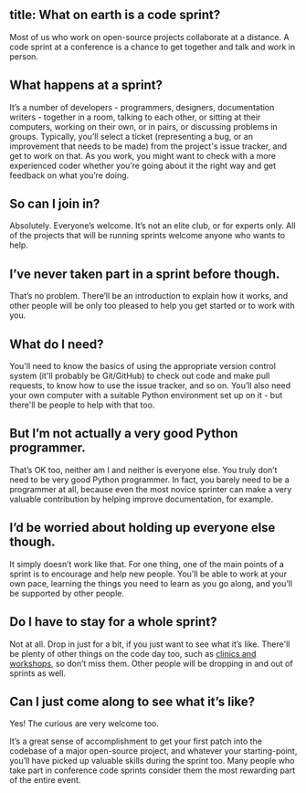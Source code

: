 title: What on earth is a code sprint?
---

Most of us who work on open-source projects collaborate at a distance. A code sprint at a conference is a chance to get
together and talk and work in person.

## What happens at a sprint?

It’s a number of developers - programmers, designers, documentation writers - together in a room, talking to each other, or sitting at their computers, working on their own, or in pairs, or discussing problems in groups. Typically, you’ll select a ticket (representing a bug, or an improvement that needs to be made) from the project's issue tracker, and get to work on that. As you work, you might want to check with a more experienced coder whether you’re going about it the right way and get feedback on what you’re doing.

## So can I join in?
Absolutely. Everyone’s welcome. It’s not an elite club, or for experts only. All of the projects that will be running sprints welcome anyone who wants to help.

## I’ve never taken part in a sprint before though.
That’s no problem. There’ll be an introduction to explain how it works, and other people will be only too pleased to help you get started or to work with you.

## What do I need?
You'll need to know the basics of using the appropriate version control system (it'll probably be Git/GitHub) to check out code and make pull requests, to know how to use the issue tracker, and so on. You’ll also need your own computer with a suitable Python environment set up on it - but there'll be people to help with that too.

## But I’m not actually a very good Python programmer.
That’s OK too, neither am I and neither is everyone else. You truly don’t need to be very good Python programmer. In fact, you barely need to be a programmer at all, because even the most novice sprinter can make a very valuable contribution by helping improve documentation, for example.

## I’d be worried about holding up everyone else though.
It simply doesn’t work like that. For one thing, one of the main points of a sprint is to encourage and help new people. You’ll be able to work at your own pace, learning the things you need to learn as you go along, and you’ll be supported by other people.

## Do I have to stay for a whole sprint?
Not at all. Drop in just for a bit, if you just want to see what it’s like. There'll be plenty of other things on the code day too, such as [clinics and workshops](/code-day/), so don’t miss them. Other people will be dropping in and out of sprints as well.

## Can I just come along to see what it’s like?
Yes! The curious are very welcome too.

It’s a great sense of accomplishment to get your first patch into the codebase of a major open-source project, and whatever your starting-point, you’ll have picked up valuable skills during the sprint too. Many people who take part in conference code sprints consider them the most rewarding part of the entire event.
